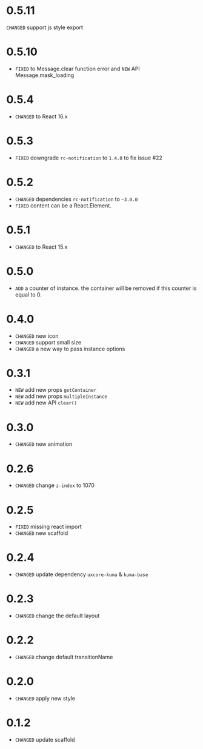 # 0.5.11
`CHANGED` support js style export
# 0.5.10
* `FIXED` to Message.clear function error and `NEW` API Message.mask_loading
# 0.5.4
* `CHANGED` to React 16.x
# 0.5.3
* `FIXED` downgrade `rc-notification` to `1.4.0` to fix issue #22

# 0.5.2
* `CHANGED` dependencies `rc-notification` to `~3.0.0`
* `FIXED`  content can be a  React.Element.

# 0.5.1

* `CHANGED` to React 15.x

# 0.5.0

* `ADD` a counter of instance. the container will be removed if this counter is equal to 0.

# 0.4.0

* `CHANGED` new icon
* `CHANGED` support small size
* `CHANGED` a new way to pass instance options

# 0.3.1

* `NEW` add new props `getContainer`
* `NEW` add new props `multipleInstance`
* `NEW` add new API `clear()`

# 0.3.0

* `CHANGED` new animation

# 0.2.6

* `CHANGED` change `z-index` to 1070

# 0.2.5

* `FIXED` missing react import
* `CHANGED` new scaffold

# 0.2.4

* `CHANGED` update dependency `uxcore-kuma` & `kuma-base`

# 0.2.3

* `CHANGED` change the default layout

# 0.2.2

* `CHANGED` change default transitionName

# 0.2.0

* `CHANGED` apply new style

# 0.1.2

* `CHANGED` update scaffold
